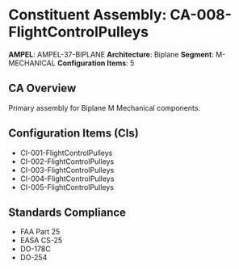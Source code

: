 # Constituent Assembly: CA-008-FlightControlPulleys

**AMPEL**: AMPEL-37-BIPLANE
**Architecture**: Biplane
**Segment**: M-MECHANICAL
**Configuration Items**: 5

## CA Overview
Primary assembly for Biplane M Mechanical components.

## Configuration Items (CIs)
- CI-001-FlightControlPulleys
- CI-002-FlightControlPulleys
- CI-003-FlightControlPulleys
- CI-004-FlightControlPulleys
- CI-005-FlightControlPulleys

## Standards Compliance
- FAA Part 25
- EASA CS-25
- DO-178C
- DO-254
